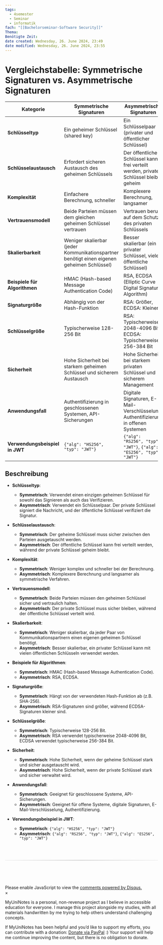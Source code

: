 ```yaml
---
tags:
  - 4semester
  - Seminar
  - informatik
fach: "[[Bachelorseminar-Software Security]]"
Thema:
Benötigte Zeit:
date created: Wednesday, 26. June 2024, 23:49
date modified: Wednesday, 26. June 2024, 23:55
---
```


# Vergleichstabelle: Symmetrische Signaturen vs. Asymmetrische Signaturen

| Kategorie                      | Symmetrische Signaturen                                                                    | Asymmetrische Signaturen                                                              |
| ------------------------------ | ------------------------------------------------------------------------------------------ | ------------------------------------------------------------------------------------- |
| **Schlüsseltyp**               | Ein geheimer Schlüssel (shared key)                                                        | Ein Schlüsselpaar (privater und öffentlicher Schlüssel)                               |
| **Schlüsselaustausch**         | Erfordert sicheren Austausch des geheimen Schlüssels                                       | Der öffentliche Schlüssel kann frei verteilt werden, privater Schlüssel bleibt geheim |
| **Komplexität**                | Einfachere Berechnung, schneller                                                           | Komplexere Berechnung, langsamer                                                      |
| **Vertrauensmodell**           | Beide Parteien müssen dem gleichen geheimen Schlüssel vertrauen                            | Vertrauen beruht auf dem Schutz des privaten Schlüssels                               |
| **Skalierbarkeit**             | Weniger skalierbar (jeder Kommunikationspartner benötigt einen eigenen geheimen Schlüssel) | Besser skalierbar (ein privater Schlüssel, viele öffentliche Schlüssel)               |
| **Beispiele für Algorithmen**  | HMAC (Hash-based Message Authentication Code)                                              | RSA, ECDSA (Elliptic Curve Digital Signature Algorithm)                               |
| **Signaturgröße**              | Abhängig von der Hash-Funktion                                                             | RSA: Größer, ECDSA: Kleiner                                                           |
| **Schlüsselgröße**             | Typischerweise 128-256 Bit                                                                 | RSA: Typischerweise 2048-4096 Bit, ECDSA: Typischerweise 256-384 Bit                  |
| **Sicherheit**                 | Hohe Sicherheit bei starkem geheimen Schlüssel und sicherem Austausch                      | Hohe Sicherheit bei starkem privaten Schlüssel und sicherem Management                |
| **Anwendungsfall**             | Authentifizierung in geschlossenen Systemen, API-Sicherungen                               | Digitale Signaturen, E-Mail-Verschlüsselung, Authentifizierung in offenen Systemen    |
| **Verwendungsbeispiel in JWT** | `{"alg": "HS256", "typ": "JWT"}`                                                           | `{"alg": "RS256", "typ": "JWT"}`, `{"alg": "ES256", "typ": "JWT"}`                    |

## Beschreibung

- **Schlüsseltyp**:

  - **Symmetrisch**: Verwendet einen einzigen geheimen Schlüssel für sowohl das Signieren als auch das Verifizieren.
  - **Asymmetrisch**: Verwendet ein Schlüsselpaar. Der private Schlüssel signiert die Nachricht, und der öffentliche Schlüssel verifiziert die Signatur.

- **Schlüsselaustausch**:

  - **Symmetrisch**: Der geheime Schlüssel muss sicher zwischen den Parteien ausgetauscht werden.
  - **Asymmetrisch**: Der öffentliche Schlüssel kann frei verteilt werden, während der private Schlüssel geheim bleibt.

- **Komplexität**:

  - **Symmetrisch**: Weniger komplex und schneller bei der Berechnung.
  - **Asymmetrisch**: Komplexere Berechnung und langsamer als symmetrische Verfahren.

- **Vertrauensmodell**:

  - **Symmetrisch**: Beide Parteien müssen den geheimen Schlüssel sicher und vertraulich halten.
  - **Asymmetrisch**: Der private Schlüssel muss sicher bleiben, während der öffentliche Schlüssel verteilt wird.

- **Skalierbarkeit**:

  - **Symmetrisch**: Weniger skalierbar, da jeder Paar von Kommunikationspartnern einen eigenen geheimen Schlüssel benötigt.
  - **Asymmetrisch**: Besser skalierbar, ein privater Schlüssel kann mit vielen öffentlichen Schlüsseln verwendet werden.

- **Beispiele für Algorithmen**:

  - **Symmetrisch**: HMAC (Hash-based Message Authentication Code).
  - **Asymmetrisch**: RSA, ECDSA.

- **Signaturgröße**:

  - **Symmetrisch**: Hängt von der verwendeten Hash-Funktion ab (z.B. SHA-256).
  - **Asymmetrisch**: RSA-Signaturen sind größer, während ECDSA-Signaturen kleiner sind.

- **Schlüsselgröße**:

  - **Symmetrisch**: Typischerweise 128-256 Bit.
  - **Asymmetrisch**: RSA verwendet typischerweise 2048-4096 Bit, ECDSA verwendet typischerweise 256-384 Bit.

- **Sicherheit**:

  - **Symmetrisch**: Hohe Sicherheit, wenn der geheime Schlüssel stark und sicher ausgetauscht wird.
  - **Asymmetrisch**: Hohe Sicherheit, wenn der private Schlüssel stark und sicher verwaltet wird.

- **Anwendungsfall**:

  - **Symmetrisch**: Geeignet für geschlossene Systeme, API-Sicherungen.
  - **Asymmetrisch**: Geeignet für offene Systeme, digitale Signaturen, E-Mail-Verschlüsselung, Authentifizierung.

- **Verwendungsbeispiel in JWT**:
  - **Symmetrisch**: `{"alg": "HS256", "typ": "JWT"}`
  - **Asymmetrisch**: `{"alg": "RS256", "typ": "JWT"}`, `{"alg": "ES256", "typ": "JWT"}`

<!-- DISQUS SCRIPT COMMENT START -->

<hr style="border: none; height: 2px; background: linear-gradient(to right, #f0f0f0, #ccc, #f0f0f0); margin-top: 4rem; margin-bottom: 5rem;">
<div id="disqus_thread"></div>
<script>
    /**
    *  RECOMMENDED CONFIGURATION VARIABLES: EDIT AND UNCOMMENT THE SECTION BELOW TO INSERT DYNAMIC VALUES FROM YOUR PLATFORM OR CMS.
    *  LEARN WHY DEFINING THESE VARIABLES IS IMPORTANT: https://disqus.com/admin/universalcode/#configuration-variables    */
    /*
    var disqus_config = function () {
    this.page.url = PAGE_URL;  // Replace PAGE_URL with your page's canonical URL variable
    this.page.identifier = PAGE_IDENTIFIER; // Replace PAGE_IDENTIFIER with your page's unique identifier variable
    };
    */
    (function() { // DON'T EDIT BELOW THIS LINE
    var d = document, s = d.createElement('script');
    s.src = 'https://myuninotes.disqus.com/embed.js';
    s.setAttribute('data-timestamp', +new Date());
    (d.head || d.body).appendChild(s);
    })();
</script>
<noscript>Please enable JavaScript to view the <a href="https://disqus.com/?ref_noscript">comments powered by Disqus.</a></noscript>

<!-- DISQUS SCRIPT COMMENT END -->

<!-- Modal START -->
<div id="myModal" class="modal">
  <div class="modal-content">
    <span id="closeModal" class="close">&times;</span>
    <p class="modal-text">
      <span class="modal-highlight">MyUniNotes is a personal, non-revenue project as I believe in accessible education for everyone.</span> I manage this project alongside my studies, with all materials handwritten by me trying to help others understand challenging concepts.
    </p>
    <p class="modal-text">
      If MyUniNotes has been helpful and you’d like to support my efforts, <span class="modal-highlight"> you can contribute with a donation: <a class="modal-dono-link" href="https://paypal.me/myuninotes4u">Donate via PayPal</a> :) </span> Your support will help me continue improving the content, but there is no obligation to donate.
    </p>
  </div>
</div>

<script>
  // JavaScript to display the modal on page load
  document.addEventListener('DOMContentLoaded', function() {
    // Generate a random number between 1 and 1
    // Wanted it to load with a adjustable probability for every page load but did not work, as DOM is loaded only once. Therefore now loading it every time website is visited and DOM is loaded.
    const randomNumber = Math.floor(Math.random() * 1) + 1; 
    console.log(randomNumber)
    if (randomNumber === 1) {
      setTimeout(function() {
        const modal = document.getElementById('myModal');
        if (modal) {
          modal.classList.add('show');
        }
      }, 1000); // Adjust the delay as needed

      const closeModal = document.getElementById('closeModal');
      if (closeModal) {
        closeModal.addEventListener('click', function() {
          const modal = document.getElementById('myModal');
          if (modal) {
            modal.classList.remove('show');
          }
        });
      }
    } else {
      // Ensure the modal is hidden if the random number is not 1
      const modal = document.getElementById('myModal');
      if (modal) {
        modal.style.display = 'none';
      }
    }
  });
</script>
<!-- Modal END -->

